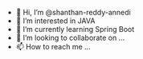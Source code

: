 - 👋 Hi, I’m @shanthan-reddy-annedi
- 👀 I’m interested in JAVA
- 🌱 I’m currently learning Spring Boot
- 💞️ I’m looking to collaborate on ...
- 📫 How to reach me ...

<!---
shanthan-reddy-annedi/shanthan-reddy-annedi is a ✨ special ✨ repository because its `README.md` (this file) appears on your GitHub profile.
You can click the Preview link to take a look at your changes.
--->
